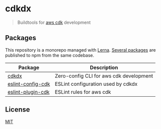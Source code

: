 # cdkdx
> Buildtools for [aws cdk](https://github.com/awslabs/aws-cdk) development

## Packages

This repository is a monorepo managed with [Lerna](https://github.com/lerna/lerna). [Several packages](/packages) are published to npm from the same codebase.

| Package                                                  | Description                                                          |
| -------------------------------------------------------- | -------------------------------------------------------------------- |
| [cdkdx](/packages/cdkdx)         | Zero-config CLI for aws cdk development                                     |
| [eslint-config-cdk](/packages/eslint-condig-cdk) | ESLint configuration used by cdkdx                                              |
| [eslint-plugin-cdk](/packages/eslint-plugin-cdk) | ESLint rules for aws cdk |

## License

[MIT](LICENSE)
